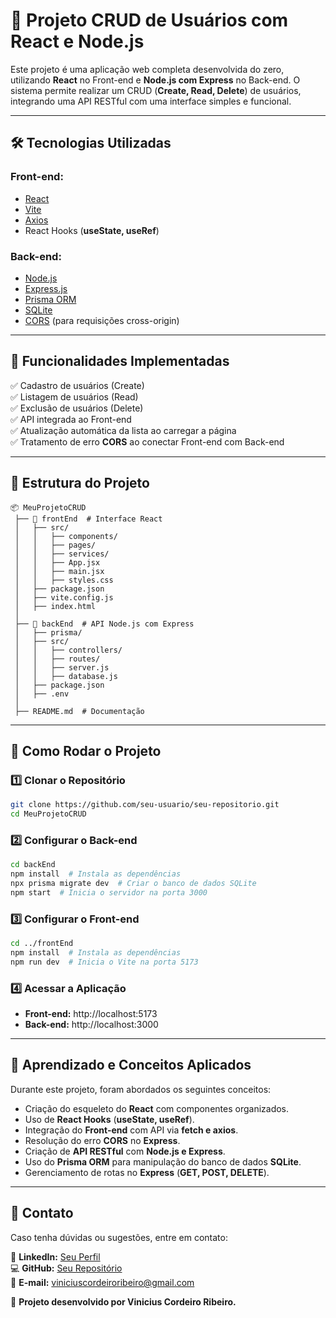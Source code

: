 # 🚀 Projeto CRUD de Usuários com React e Node.js

Este projeto é uma aplicação web completa desenvolvida do zero, utilizando **React** no Front-end e **Node.js com Express** no Back-end. O sistema permite realizar um CRUD (**Create, Read, Delete**) de usuários, integrando uma API RESTful com uma interface simples e funcional.

---

## 🛠 Tecnologias Utilizadas

### **Front-end**:
- [React](https://react.dev/)
- [Vite](https://vitejs.dev/)
- [Axios](https://axios-http.com/)
- React Hooks (**useState, useRef**)

### **Back-end**:
- [Node.js](https://nodejs.org/)
- [Express.js](https://expressjs.com/)
- [Prisma ORM](https://www.prisma.io/)
- [SQLite](https://www.sqlite.org/)
- [CORS](https://www.npmjs.com/package/cors) (para requisições cross-origin)

---

## 📌 Funcionalidades Implementadas

✅ Cadastro de usuários (Create)  
✅ Listagem de usuários (Read)  
✅ Exclusão de usuários (Delete)  
✅ API integrada ao Front-end  
✅ Atualização automática da lista ao carregar a página  
✅ Tratamento de erro **CORS** ao conectar Front-end com Back-end  

---

## 📂 Estrutura do Projeto

```
📦 MeuProjetoCRUD
 ├── 📂 frontEnd  # Interface React
 │   ├── src/
 │   │   ├── components/
 │   │   ├── pages/
 │   │   ├── services/
 │   │   ├── App.jsx
 │   │   ├── main.jsx
 │   │   ├── styles.css
 │   ├── package.json
 │   ├── vite.config.js
 │   ├── index.html
 │
 ├── 📂 backEnd  # API Node.js com Express
 │   ├── prisma/
 │   ├── src/
 │   │   ├── controllers/
 │   │   ├── routes/
 │   │   ├── server.js
 │   │   ├── database.js
 │   ├── package.json
 │   ├── .env
 │
 ├── README.md  # Documentação
```

---

## 🚀 Como Rodar o Projeto

### **1️⃣ Clonar o Repositório**
```sh
git clone https://github.com/seu-usuario/seu-repositorio.git
cd MeuProjetoCRUD
```

### **2️⃣ Configurar o Back-end**
```sh
cd backEnd
npm install  # Instala as dependências
npx prisma migrate dev  # Criar o banco de dados SQLite
npm start  # Inicia o servidor na porta 3000
```

### **3️⃣ Configurar o Front-end**
```sh
cd ../frontEnd
npm install  # Instala as dependências
npm run dev  # Inicia o Vite na porta 5173
```

### **4️⃣ Acessar a Aplicação**

- **Front-end:** http://localhost:5173  
- **Back-end:** http://localhost:3000  

---

## 📖 Aprendizado e Conceitos Aplicados

Durante este projeto, foram abordados os seguintes conceitos:

- Criação do esqueleto do **React** com componentes organizados.
- Uso de **React Hooks** (**useState, useRef**).
- Integração do **Front-end** com API via **fetch e axios**.
- Resolução do erro **CORS** no **Express**.
- Criação de **API RESTful** com **Node.js e Express**.
- Uso do **Prisma ORM** para manipulação do banco de dados **SQLite**.
- Gerenciamento de rotas no **Express** (**GET, POST, DELETE**).

---

## 📌 Contato

Caso tenha dúvidas ou sugestões, entre em contato:

💼 **LinkedIn:** [Seu Perfil](https://linkedin.com/in/seu-perfil)  
💻 **GitHub:** [Seu Repositório](https://github.com/seu-usuario)  
📧 **E-mail:** viniciuscordeiroribeiro@gmail.com  

🚀 **Projeto desenvolvido por Vinicius Cordeiro Ribeiro.**

